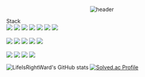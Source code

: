 <div align="center">
  
  ![header](https://capsule-render.vercel.app/api?type=cylinder&color=0C92AD&height=150&section=header&text=DaeHyun'sGitHub&fontColor=ffffff&fontSize=60&animation=fadeIn&fontAlignY=55)
</div>

Stack<br>
<img src="https://img.shields.io/badge/C-A8B9CC?style=flat-square&logo=C&logoColor=white"> <img src="https://img.shields.io/badge/C++-00599C?style=flat-square&logo=c%2B%2B&&logoColor=white"> <img src="https://img.shields.io/badge/Java-007396?style=flat-square&logo=OpenJDK&logoColor=white"/> <img src="https://img.shields.io/badge/Kotlin-7F52FF?style=flat-square&logo=Kotlin&logoColor=white"> <img src="https://img.shields.io/badge/Html5-E34F26?style=flat-square&logo=html5&logoColor=white"> <img src="https://img.shields.io/badge/JavaScript-F7DF1E?style=flat-square&logo=JavaScript&logoColor=white"> <img src="https://img.shields.io/badge/CSS3-1572B6?style=flat-square&logo=CSS3&logoColor=white">
<br><br>
<img src="https://img.shields.io/badge/MySQL-4479A1?style=flat-square&logo=MySQL&logoColor=white"> <img src="https://img.shields.io/badge/Figma-F24E1E?style=flat-square&logo=Figma&logoColor=white"> <img src="https://img.shields.io/badge/Docker-2496ED?style=flat-square&logo=Docker&logoColor=white"/> <img src="https://img.shields.io/badge/Nginx-009639?style=flat-square&logo=Nginx&logoColor=white"/> <img src="https://img.shields.io/badge/Openstack-ED1944?style=flat-square&logo=Openstack&logoColor=white"/>
<br><br>
<img src="https://img.shields.io/badge/Unity-000000?style=flat-square&logo=Unity&logoColor=white"> <img src="https://img.shields.io/badge/Arduino-00878F?style=flat-square&logo=Arduino&logoColor=white"> <img src="https://img.shields.io/badge/Android-3DDC84?style=flat-square&logo=Android&logoColor=white"> <img src="https://img.shields.io/badge/OpenAI-412991?style=flat-square&logo=OpenAI&logoColor=white"/>


![LifeIsRightWard's GitHub stats](https://github-readme-stats.vercel.app/api?username=LifeIsRightWard&show_icons=true&theme=radical)
[![Solved.ac Profile](http://mazassumnida.wtf/api/v2/generate_badge?boj={gidss})](https://solved.ac/{gidss})


